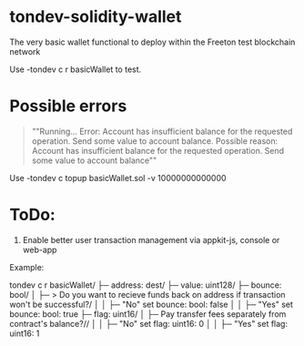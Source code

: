 # tondev-solidity-wallet
The very basic wallet functional to deploy within the Freeton test blockchain network

Use 
-tondev c r basicWallet
to test.

# Possible errors

>""Running...
Error: Account has insufficient balance for the requested operation. Send some value to account balance.
Possible reason: Account has insufficient balance for the requested operation. Send some value to account balance""

Use
-tondev c topup basicWallet.sol -v 10000000000000

# ToDo:

1. Enable better user transaction management via appkit-js, console or web-app

Example:

tondev c r basicWallet/
├─ address: dest/
├─ value: uint128/
├─ bounce: bool/
│  ├─ > Do you want to recieve funds back on address if transaction won't be successful?/
│  │  ├─ "No" set bounce: bool: false
│  │  ├─ "Yes" set bounce: bool: true
├─ flag: uint16/
│  ├─ Pay transfer fees separately from contract's balance?//
│  │  ├─ "No" set flag: uint16: 0
│  │  ├─ "Yes" set flag: uint16: 1
